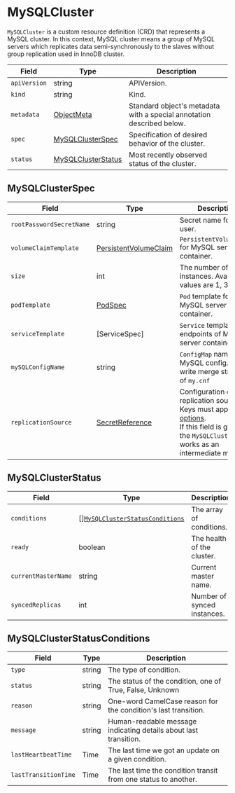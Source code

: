 MySQLCluster
============

`MySQLCluster` is a custom resource definition (CRD) that represents 
a MySQL cluster. In this context, MySQL cluster means a group of 
MySQL servers which replicates data semi-synchronously to the slaves
without group replication used in InnoDB cluster.

| Field        | Type                                      | Description                                                           |
| ------------ | ----------------------------------------- | --------------------------------------------------------------------- |
| `apiVersion` | string                                    | APIVersion.                                                           |
| `kind`       | string                                    | Kind.                                                                 |
| `metadata`   | [ObjectMeta]                              | Standard object's metadata with a special annotation described below. |
| `spec`       | [MySQLClusterSpec](#MySQLClusterSpec)     | Specification of desired behavior of the cluster.                     |
| `status`     | [MySQLClusterStatus](#MySQLClusterStatus) | Most recently observed status of the cluster.                         |

MySQLClusterSpec
----------------

| Field                    | Type                    | Description                                                                                                                                                                                                         |
| ------------------------ | ----------------------- | ------------------------------------------------------------------------------------------------------------------------------------------------------------------------------------------------------------------- |
| `rootPasswordSecretName` | string                  | Secret name for root user.                                                                                                                                                                                          |
| `volumeClaimTemplate`    | [PersistentVolumeClaim] | `PersistentVolumeClaim` for MySQL server container.                                                                                                                                                                 |
| `size`                   | int                     | The number of instances. Available values are 1, 3, and 5.                                                                                                                                                          |
| `podTemplate`            | [PodSpec]               | `Pod` template for MySQL server container.                                                                                                                                                                          |
| `serviceTemplate`        | [ServiceSpec]           | `Service` template for endpoints of MySQL server containers.                                                                                                                                                        |
| `mySQLConfigName`        | string                  | `ConfigMap` name of MySQL config. ToDO:  write merge strategy of `my.cnf`                                                                                                                                           |
| `replicationSource`      | [SecretReference]       | Configuration of replication source. Keys must appear in [options](https://dev.mysql.com/doc/refman/8.0/en/change-master-to.html).<br/> If this field is given, the `MySQLCluster` works as an intermediate master. |

MySQLClusterStatus
------------------

| Field               | Type                                                                | Description                 |
| ------------------- | ------------------------------------------------------------------- | --------------------------- |
| `conditions`        | \[\][`MySQLClusterStatusConditions`](#MySQLClusterStatusConditions) | The array of conditions.    |
| `ready`             | boolean                                                             | The health of the cluster.  |
| `currentMasterName` | string                                                              | Current master name.        |
| `syncedReplicas`    | int                                                                 | Number of synced instances. |

MySQLClusterStatusConditions
----------------------------

| Field                | Type   | Description                                                      |
| -------------------- | ------ | ---------------------------------------------------------------- |
| `type`               | string | The type of condition.                                           |
| `status`             | string | The status of the condition, one of True, False, Unknown         |
| `reason`             | string | One-word CamelCase reason for the condition's last transition.   |
| `message`            | string | Human-readable message indicating details about last transition. |
| `lastHeartbeatTime`  | Time   | The last time we got an update on a given condition.             |
| `lastTransitionTime` | Time   | The last time the condition transit from one status to another.  |

[ObjectMeta]: https://kubernetes.io/docs/reference/generated/kubernetes-api/v1.17/#objectmeta-v1-meta
[Time]: https://kubernetes.io/docs/reference/generated/kubernetes-api/v1.17/#time-v1-meta
[LabelSelector]: https://kubernetes.io/docs/reference/generated/kubernetes-api/v1.17/#labelselector-v1-meta
[PersistentVolumeClaim]: https://kubernetes.io/docs/reference/generated/kubernetes-api/v1.17/#persistentvolumeclaim-v1-core
[PodSpec]: https://kubernetes.io/docs/reference/generated/kubernetes-api/v1.17/#podspec-v1-core
[SecretReference]: https://kubernetes.io/docs/reference/generated/kubernetes-api/v1.17/#secretreference-v1-core
